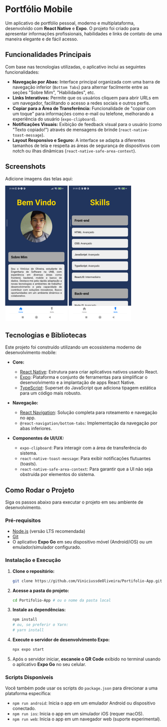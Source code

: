 # Portfólio Mobile

Um aplicativo de portfólio pessoal, moderno e multiplataforma, desenvolvido com **React Native** e **Expo**. O projeto foi criado para apresentar informações profissionais, habilidades e links de contato de uma maneira elegante e de fácil acesso.


## Funcionalidades Principais

Com base nas tecnologias utilizadas, o aplicativo inclui as seguintes funcionalidades:

  * **Navegação por Abas:** Interface principal organizada com uma barra de navegação inferior (`Bottom Tabs`) para alternar facilmente entre as seções "Sobre Mim", "Habilidades", etc.
  * **Links Interativos:** Permite que os usuários cliquem para abrir URLs em um navegador, facilitando o acesso a redes sociais e outros perfis.
  * **Copiar para a Área de Transferência:** Funcionalidade de "copiar com um toque" para informações como e-mail ou telefone, melhorando a experiência do usuário (`expo-clipboard`).
  * **Notificações Visuais:** Exibição de feedback visual para o usuário (como "Texto copiado\!") através de mensagens de brinde (`react-native-toast-message`).
  * **Layout Responsivo e Seguro:** A interface se adapta a diferentes tamanhos de tela e respeita as áreas de segurança de dispositivos com notch ou ilhas dinâmicas (`react-native-safe-area-context`).


## Screenshots

Adicione imagens das telas aqui:

<img src="./assets/Home.png" alt="Home" width="200"/>
<img src="./assets/Skills.png" alt="Skills" width="200"/>


## Tecnologias e Bibliotecas

Este projeto foi construído utilizando um ecossistema moderno de desenvolvimento mobile:

  * **Core:**

      * [React Native](https://reactnative.dev/): Estrutura para criar aplicativos nativos usando React.
      * [Expo](https://expo.dev/): Plataforma e conjunto de ferramentas para simplificar o desenvolvimento e a implantação de apps React Native.
      * [TypeScript](https://www.typescriptlang.org/): Superset do JavaScript que adiciona tipagem estática para um código mais robusto.

  * **Navegação:**

      * [React Navigation](https://reactnavigation.org/): Solução completa para roteamento e navegação no app.
      * `@react-navigation/bottom-tabs`: Implementação da navegação por abas inferiores.

  * **Componentes de UI/UX:**

      * `expo-clipboard`: Para interagir com a área de transferência do sistema.
      * `react-native-toast-message`: Para exibir notificações flutuantes (toasts).
      * `react-native-safe-area-context`: Para garantir que a UI não seja obstruída por elementos do sistema.


## Como Rodar o Projeto

Siga os passos abaixo para executar o projeto em seu ambiente de desenvolvimento.

### Pré-requisitos

  * [Node.js](https://nodejs.org/) (versão LTS recomendada)
  * [Git](https://git-scm.com/)
  * O aplicativo **Expo Go** em seu dispositivo móvel (Android/iOS) ou um emulador/simulador configurado.

### Instalação e Execução

1.  **Clone o repositório:**

    ```bash
    git clone https://github.com/ViniciussdeOliveira/Portifolio-App.git
    ```

2.  **Acesse a pasta do projeto:**

    ```bash
    cd Portifolio-App # ou o nome da pasta local
    ```

3.  **Instale as dependências:**

    ```bash
    npm install
    # ou, se preferir o Yarn:
    # yarn install
    ```

4.  **Execute o servidor de desenvolvimento Expo:**

    ```bash
    npx expo start
    ```

5.  Após o servidor iniciar, **escaneie o QR Code** exibido no terminal usando o aplicativo **Expo Go** no seu celular.

### Scripts Disponíveis

Você também pode usar os scripts do `package.json` para direcionar a uma plataforma específica:

  * `npm run android`: Inicia o app em um emulador Android ou dispositivo conectado.
  * `npm run ios`: Inicia o app em um simulador iOS (requer macOS).
  * `npm run web`: Inicia o app em um navegador web (suporte experimental).

